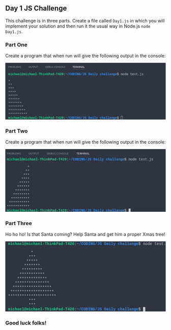 ## Day 1 JS Challenge

This challenge is in three parts. Create a file called `Day1.js` in which you will implement your solution 
and then run it the usual way in Node.js `node Day1.js`.

### Part One

Create a program that when run will give the following output in the console:

![Left Tree](left_tree.png)

### Part Two

Create a program that when run will give the following output in the console:

![Right Tree](right_tree.png)

### Part Three

Ho ho ho! Is that Santa coming? Help Santa and get him a proper Xmas tree!

![Xmas Tree](xmas_tree.png)

### Good luck folks!

